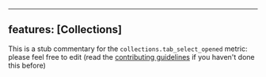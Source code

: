 
---
features: [Collections]
---

This is a stub commentary for the `collections.tab_select_opened` metric: please feel free to edit (read the
[contributing guidelines](https://github.com/mozilla/glean-annotations/blob/main/CONTRIBUTING.md)
if you haven't done this before)
